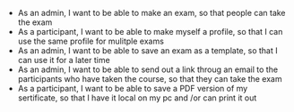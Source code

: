 * As an admin, I want to be able to make an exam, so that people can take the exam
* As a participant, I want to be able to make myself a profile, so that I can use the same profile for mulitple exams
* As an admin, I want to be able to save an exam as a template, so that I can use it for a later time
* As an admin, I want to be able to send out a link throug an email to the participants who have taken the course, so that they can take the exam
* As a participant, I want to be able to save a PDF version of my sertificate, so that I have it local on my pc and /or can print it out